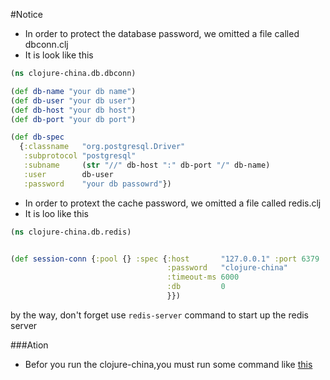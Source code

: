 #Notice

- In order to protect the database password, we omitted a file called dbconn.clj
- It is look like this

```clojure
(ns clojure-china.db.dbconn)

(def db-name "your db name")
(def db-user "your db user")
(def db-host "your db host")
(def db-port "your db port")

(def db-spec
  {:classname   "org.postgresql.Driver"
   :subprotocol "postgresql"
   :subname     (str "//" db-host ":" db-port "/" db-name)
   :user        db-user
   :password    "your db passowrd"})
```
- In order to protext the cache password, we omitted a file called redis.clj
- It is loo like this

```clojure
(ns clojure-china.db.redis)


(def session-conn {:pool {} :spec {:host       "127.0.0.1" :port 6379
                                   :password   "clojure-china"
                                   :timeout-ms 6000
                                   :db         0
                                   }})
```

by the way, don't forget use `redis-server` command to start up the redis server

###Ation

- Befor you run the clojure-china,you must run some command like [this](https://github.com/paomian/clojure-china#before-runing)


